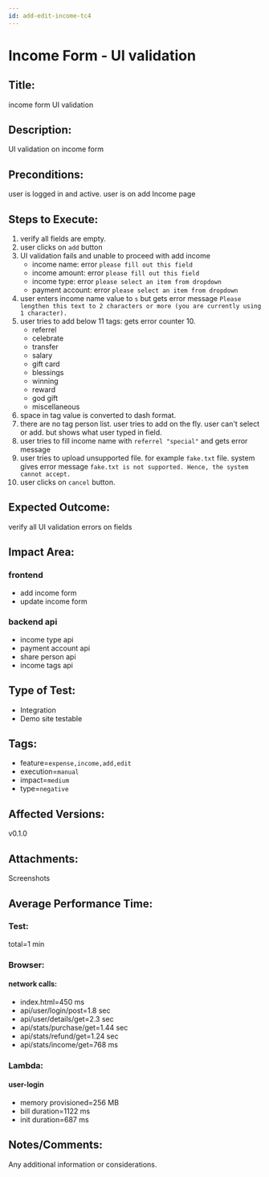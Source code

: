 ```yaml
---
id: add-edit-income-tc4
---
```


# Income Form - UI validation

## Title:

income form UI validation

## Description:

UI validation on income form

## Preconditions:

user is logged in and active. user is on add Income page

## Steps to Execute:

1. verify all fields are empty.
2. user clicks on `add` button
3. UI validation fails and unable to proceed with add income
   - income name: error `please fill out this field`
   - income amount: error `please fill out this field`
   - income type: error `please select an item from dropdown`
   - payment account: error `please select an item from dropdown`
4. user enters income name value to `s` but gets error message `Please lengthen this text to 2 characters or more (you are currently using 1 character).`
5. user tries to add below 11 tags: gets error counter 10.
   - referrel
   - celebrate
   - transfer
   - salary
   - gift card
   - blessings
   - winning
   - reward
   - god gift
   - miscellaneous
6. space in tag value is converted to dash format.
7. there are no tag person list. user tries to add on the fly. user can't select or add. but shows what user typed in field.
8. user tries to fill income name with `referrel "special"` and gets error message
9. user tries to upload unsupported file. for example `fake.txt` file. system gives error message `fake.txt is not supported. Hence, the system cannot accept.`
10. user clicks on `cancel` button.

## Expected Outcome:

verify all UI validation errors on fields

## Impact Area:

### frontend

- add income form
- update income form

### backend api

- income type api
- payment account api
- share person api
- income tags api

## Type of Test:

- Integration
- Demo site testable

## Tags:

- feature=`expense,income,add,edit`
- execution=`manual`
- impact=`medium`
- type=`negative`

## Affected Versions:

v0.1.0

## Attachments:

Screenshots

## Average Performance Time:

### Test:

total=1 min

### Browser:

#### network calls:

- index.html=450 ms
- api/user/login/post=1.8 sec
- api/user/details/get=2.3 sec
- api/stats/purchase/get=1.44 sec
- api/stats/refund/get=1.24 sec
- api/stats/income/get=768 ms

### Lambda:

#### user-login

- memory provisioned=256 MB
- bill duration=1122 ms
- init duration=687 ms

## Notes/Comments:

Any additional information or considerations.

